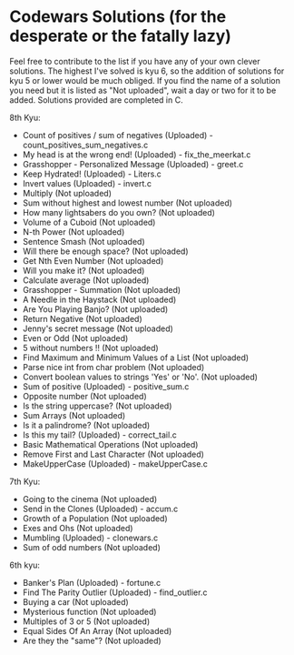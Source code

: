 # Codewars Solutions (for the desperate or the fatally lazy)
Feel free to contribute to the list if you have any of your own clever solutions.
The highest I've solved is kyu 6, so the addition of solutions for kyu 5 or lower would be much obliged.
If you find the name of a solution you need but it is listed as "Not uploaded", wait a day or two for it to be added.
Solutions provided are completed in C.

8th Kyu:
  - Count of positives / sum of negatives (Uploaded) - count_positives_sum_negatives.c
  - My head is at the wrong end! (Uploaded) - fix_the_meerkat.c
  - Grasshopper - Personalized Message (Uploaded) - greet.c
  - Keep Hydrated! (Uploaded) - Liters.c
  - Invert values (Uploaded) - invert.c
  - Multiply (Not uploaded)
  - Sum without highest and lowest number (Not uploaded)
  - How many lightsabers do you own? (Not uploaded)
  - Volume of a Cuboid (Not uploaded)
  - N-th Power (Not uploaded)
  - Sentence Smash (Not uploaded)
  - Will there be enough space? (Not uploaded)
  - Get Nth Even Number (Not uploaded)
  - Will you make it? (Not uploaded)
  - Calculate average (Not uploaded)
  - Grasshopper - Summation (Not uploaded)
  - A Needle in the Haystack (Not uploaded)
  - Are You Playing Banjo? (Not uploaded)
  - Return Negative (Not uploaded)
  - Jenny's secret message (Not uploaded)
  - Even or Odd (Not uploaded)
  - 5 without numbers !! (Not uploaded)
  - Find Maximum and Minimum Values of a List (Not uploaded)
  - Parse nice int from char problem (Not uploaded)
  - Convert boolean values to strings 'Yes' or 'No'. (Not uploaded)
  - Sum of positive (Uploaded) - positive_sum.c
  - Opposite number (Not uploaded)
  - Is the string uppercase? (Not uploaded)
  - Sum Arrays (Not uploaded)
  - Is it a palindrome? (Not uploaded)
  - Is this my tail? (Uploaded) - correct_tail.c
  - Basic Mathematical Operations (Not uploaded)
  - Remove First and Last Character (Not uploaded)
  - MakeUpperCase (Uploaded) - makeUpperCase.c
  
7th Kyu:
  - Going to the cinema (Not uploaded)
  - Send in the Clones (Uploaded) - accum.c
  - Growth of a Population (Not uploaded)
  - Exes and Ohs (Not uploaded)
  - Mumbling (Uploaded) - clonewars.c
  - Sum of odd numbers (Not uploaded)
  
6th kyu:
  - Banker's Plan (Uploaded) - fortune.c
  - Find The Parity Outlier (Uploaded) - find_outlier.c
  - Buying a car (Not uploaded)
  - Mysterious function (Not uploaded)
  - Multiples of 3 or 5 (Not uploaded)
  - Equal Sides Of An Array (Not uploaded)
  - Are they the "same"? (Not uploaded)

